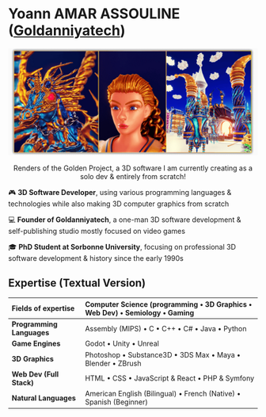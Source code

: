 <!--  URL: https://github.com/Goldanniyatech/Goldanniyatech -->

# Yoann AMAR ASSOULINE ([Goldanniyatech](https://www.goldanniyatech.com/)) 

[![Banner](Data/Goldanniyatech-Banner.png?raw=true "Goldanniyatech Banner")](https://www.goldanniyatech.com/)
<p align="center"> Renders of the Golden Project, a 3D software I am currently creating as a solo dev & entirely from scratch! </p>

🎮 **3D Software Developer**, using various programming languages & technologies while also making 3D computer graphics from scratch

💻 **Founder of Goldanniyatech**, a one-man 3D software development & self-publishing studio mostly focused on video games

🎓 **PhD Student at Sorbonne University**, focusing on professional 3D software development & history since the early 1990s

## Expertise (Textual Version)

| **Fields of expertise**     | Computer Science (programming • 3D Graphics • Web Dev) • Semiology • Gaming   |
| :------------------------   | :----------------------------------------------                               |
| **Programming Languages**   | Assembly (MIPS) • C • C++ • C# • Java • Python                                |
| **Game Engines**            | Godot • Unity • Unreal                                                        | 
| **3D Graphics**             | Photoshop • Substance3D • 3DS Max • Maya • Blender • ZBrush                   |
| **Web Dev (Full Stack)**    | HTML • CSS • JavaScript & React • PHP & Symfony                               |
| **Natural Languages**       | American English (Bilingual) • French (Native) • Spanish (Beginner)           |




